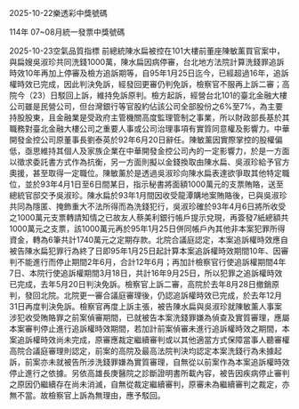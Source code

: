 
2025-10-22樂透彩中獎號碼

                                
114年 07~08月統一發票中獎號碼
                             
2025-10-23空氣品質指標
                              前總統陳水扁被控在101大樓前董座陳敏薰買官案中，與扁嫂吳淑珍共同洗錢1000萬，陳水扁因病停審，台北地方法院計算洗錢罪追訴時效10年再加上停審及檢方追訴期等，自95年1月25日迄今，已經超過16年，追訴權時效已完成，因此判決免訴，經發回更審仍判免訴，檢察官不服再上訴二審；高院今（23）日駁回上訴，維持免訴原判。檢方起訴，經營台北101的臺北金融大樓公司雖是民營公司，但台灣銀行等官股約佔該公司全部股份之6%至7%，為主要持股股東，且金融業是受政府主管機關高度監理管制之事業，所以財政部長基於其職務對臺北金融大樓公司之重要人事或公司治理事項有實質同意權及影響力。中華開發金控公司原董事長劉泰英於92年6月20日辭任。陳敏薰因實際掌控的股權偏低，亟思維持其個人及家族企業在中華開發金控公司內的一定影響力，於是一方面以徵求委託書方式作為抗衡，另一方面則擬以金錢換取由陳水扁、吳淑珍給予官方奧援，甚至取得一定職位。陳敏薰於是透過吳淑珍向陳水扁表達欲爭取其他特定職位，並於93年4月1日至6日間某日，指示秘書將面額1000萬元的支票賄賂，送至總統官邸交予吳淑珍。陳水扁於93年1月間因收受龍潭購地案賄賂後，已與吳淑珍共同為隱匿、掩飾重大不法所得而為洗錢犯行，吳淑珍確於93年4月6日將所收受之1000萬元支票轉請知情之已故友人蔡美利銀行帳戶提示兌現，再簽發7紙總額共1000萬元之支票，該1000萬元再於95年1月25日併同帳戶內其他非本案犯罪所得資金，轉為6筆共計1740萬元之定期存款。北院合議庭認定，本案追訴權時效應自被告陳水扁犯罪行為終了日即95年1月25日起計算本案追訴權時效期間10年、因審判不能進行而停止期間2年6月，合計12年6月；再加計檢察官行使追訴權期間4年7日、本院行使追訴權期間3月18日，共計16年9月25日，所以犯罪之追訴權時效已完成，去年5月20日判決免訴。檢察官上訴二審，高院於去年8月28日撤銷原判，發回北院。北院更一審合議庭審理後，仍認追訴權時效已完成，於去年12月31日再度判決免訴。檢察官再度上訴主張，被告陳水扁與吳淑珍就陳敏薰人事案涉犯收受賄賂罪之前案偵審期間，已就被告本案洗錢罪嫌為偵查及實質審理，應屬本案審判停止進行追訴權時效期間，若加計前案偵審未進行追訴權時效之期間，本案追訴權時效尚未完成，原審應裁定繼續審判或以其他適當方式保障當事人聽審權高院合議庭審理則認定，前案的高院及最高法院判決均認定本案洗錢行為未據起訴，前案亦未就被告所涉洗錢罪嫌為實質審理，自無從以前案作為本案追訴權時效停止進行之依據。另依高雄長庚醫院之診斷證明書所載內容，被告因疾病停止審判之原因仍繼續存在尚未消滅，自無從裁定繼續審判，原審未為繼續審判之裁定，亦無不當。故檢察官上訴為無理由，應予駁回。